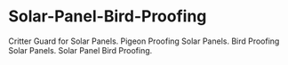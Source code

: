 # Solar-Panel-Bird-Proofing
Critter Guard for Solar Panels. Pigeon Proofing Solar Panels. Bird Proofing Solar Panels. Solar Panel Bird Proofing.
